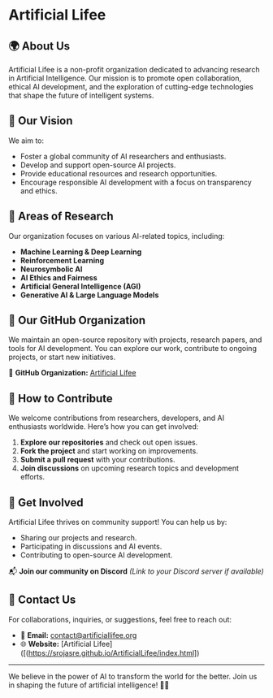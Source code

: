 # Artificial Lifee

## 🌍 About Us
Artificial Lifee is a non-profit organization dedicated to advancing research in Artificial Intelligence. Our mission is to promote open collaboration, ethical AI development, and the exploration of cutting-edge technologies that shape the future of intelligent systems.

## 🚀 Our Vision
We aim to:
- Foster a global community of AI researchers and enthusiasts.
- Develop and support open-source AI projects.
- Provide educational resources and research opportunities.
- Encourage responsible AI development with a focus on transparency and ethics.

## 🧠 Areas of Research
Our organization focuses on various AI-related topics, including:
- **Machine Learning & Deep Learning**
- **Reinforcement Learning**
- **Neurosymbolic AI**
- **AI Ethics and Fairness**
- **Artificial General Intelligence (AGI)**
- **Generative AI & Large Language Models**

## 📂 Our GitHub Organization
We maintain an open-source repository with projects, research papers, and tools for AI development. You can explore our work, contribute to ongoing projects, or start new initiatives.

🔗 **GitHub Organization:** [Artificial Lifee](https://github.com/ArtificialLifee)

## 🤝 How to Contribute
We welcome contributions from researchers, developers, and AI enthusiasts worldwide. Here’s how you can get involved:

1. **Explore our repositories** and check out open issues.
2. **Fork the project** and start working on improvements.
3. **Submit a pull request** with your contributions.
4. **Join discussions** on upcoming research topics and development efforts.

## 📢 Get Involved
Artificial Lifee thrives on community support! You can help us by:
- Sharing our projects and research.
- Participating in discussions and AI events.
- Contributing to open-source AI development.

📬 **Join our community on Discord** *(Link to your Discord server if available)*

## 📩 Contact Us
For collaborations, inquiries, or suggestions, feel free to reach out:
- 📧 **Email:** contact@artificiallifee.org
- 🌐 **Website:** [Artificial Lifee]([(https://srojasre.github.io/ArtificialLifee/index.html])


---
We believe in the power of AI to transform the world for the better. Join us in shaping the future of artificial intelligence! 🤖✨
